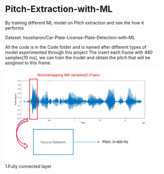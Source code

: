 # Pitch-Extraction-with-ML
By training different ML model on Pitch extraction and see the how it performs

Dataset: hsusharon/Car-Plate-License-Plate-Detection-with-ML

All the code is in the Code folder and is named after different types of model experimented through this project
The insert each frame with 480 samples(10 ms), we can train the model and obtain the pitch that will be assgined to this frame. 

![alt text](img/1.jpg)

1.Fully connected layer 
